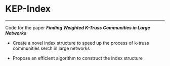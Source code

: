 # KEP-Index
---
Code for the paper ***Finding Weighted K-Truss Communities in Large Networks***

- Create a novel index structure to speed up the process of k-truss communities serch in large networks

- Propose an efficient algorithm to construct the index structure
